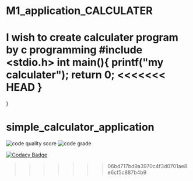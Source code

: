 # M1_application_CALCULATER
I wish to create calculater program by c programming
#include <stdio.h>
int main(){
    printf("my calculater");
    return 0;
<<<<<<< HEAD
}
=======
}
#  simple_calculator_application
![code quality score](https://api.codiga.io/project/29828/score/svg)
![code grade](https://api.codiga.io/project/29828/status/svg)

[![Codacy Badge](https://app.codacy.com/project/badge/Grade/1823bb826ac842b38871f0aa670af5db)](https://www.codacy.com/gh/sunilkora31/M1_PROJECT_CALCULATER/dashboard?utm_source=github.com&amp;utm_medium=referral&amp;utm_content=sunilkora31/M1_PROJECT_CALCULATER&amp;utm_campaign=Badge_Grade)
>>>>>>> 06bd717bd9a3970c4f3d0701ae8e6cf5c887b4b9
